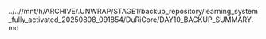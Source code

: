../..//mnt/h/ARCHIVE/.UNWRAP/STAGE1/backup_repository/learning_system_fully_activated_20250808_091854/DuRiCore/DAY10_BACKUP_SUMMARY.md